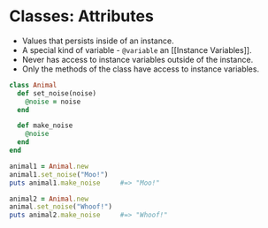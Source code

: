 # Classes: Attributes

- Values that persists inside of an instance. 
- A special kind of variable - `@variable` an [[Instance Variables]].
- Never has access to instance variables outside of the instance.
- Only the methods of the class have access to instance variables.

```ruby
class Animal
  def set_noise(noise)
    @noise = noise 
  end

  def make_noise
    @noise
  end
end

animal1 = Animal.new
animal1.set_noise("Moo!")
puts animal1.make_noise 	#=> "Moo!"

animal2 = Animal.new
animal.set_noise("Whoof!")
puts animal2.make_noise 	#=> "Whoof!"
```